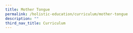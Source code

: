 ```yaml
---
title: Mother Tongue
permalink: /holistic-education/curriculum/mother-tongue
description: ""
third_nav_title: Curriculum
---
```

